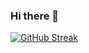 ### Hi there 👋
[![GitHub Streak](https://github-readme-streak-stats.herokuapp.com?user=vreabernardo16&theme=dark&hide_border=true)](https://git.io/streak-stats)
<!--
**vreabernardo/vreabernardo** is a ✨ _special_ ✨ repository because its `README.md` (this file) appears on your GitHub profile.

Here are some ideas to get you started:

- 🔭 I’m currently working on ...
- 🌱 I’m currently learning ...
- 👯 I’m looking to collaborate on ...
- 🤔 I’m looking for help with ...
- 💬 Ask me about ...
- 📫 How to reach me: ...
- 😄 Pronouns: ...
- ⚡ Fun fact: ...
-->
